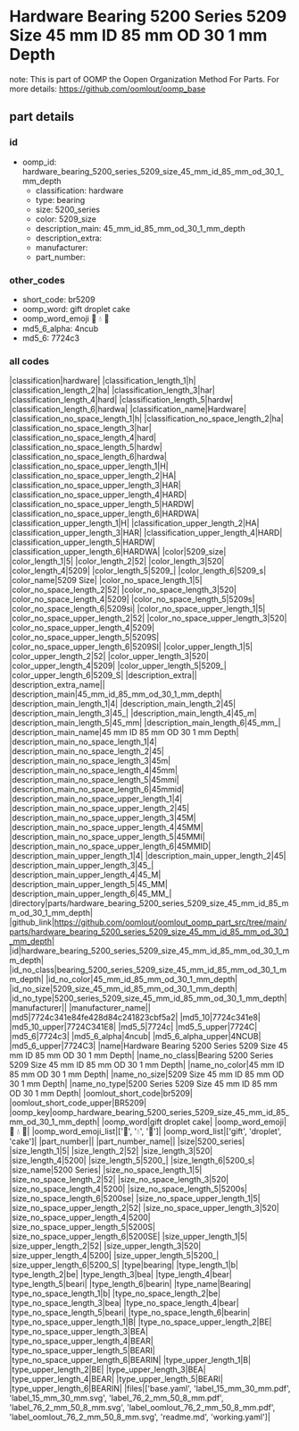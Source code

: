 # Hardware Bearing 5200 Series 5209 Size 45 mm ID 85 mm OD 30 1 mm Depth  

note: This is part of OOMP the Oopen Organization Method For Parts. For more details: https://github.com/oomlout/oomp_base

##  part details





### id
* oomp_id: hardware_bearing_5200_series_5209_size_45_mm_id_85_mm_od_30_1_mm_depth
  * classification: hardware
  * type: bearing
  * size: 5200_series
  * color: 5209_size
  * description_main: 45_mm_id_85_mm_od_30_1_mm_depth
  * description_extra: 
  * manufacturer: 
  * part_number: 

### other_codes
* short_code: br5209
* oomp_word: gift droplet cake
* oomp_word_emoji :gift: :droplet: :cake:
* md5_6_alpha: 4ncub
* md5_6: 7724c3

### all codes 
|classification|hardware|
|classification_length_1|h|
|classification_length_2|ha|
|classification_length_3|har|
|classification_length_4|hard|
|classification_length_5|hardw|
|classification_length_6|hardwa|
|classification_name|Hardware|
|classification_no_space_length_1|h|
|classification_no_space_length_2|ha|
|classification_no_space_length_3|har|
|classification_no_space_length_4|hard|
|classification_no_space_length_5|hardw|
|classification_no_space_length_6|hardwa|
|classification_no_space_upper_length_1|H|
|classification_no_space_upper_length_2|HA|
|classification_no_space_upper_length_3|HAR|
|classification_no_space_upper_length_4|HARD|
|classification_no_space_upper_length_5|HARDW|
|classification_no_space_upper_length_6|HARDWA|
|classification_upper_length_1|H|
|classification_upper_length_2|HA|
|classification_upper_length_3|HAR|
|classification_upper_length_4|HARD|
|classification_upper_length_5|HARDW|
|classification_upper_length_6|HARDWA|
|color|5209_size|
|color_length_1|5|
|color_length_2|52|
|color_length_3|520|
|color_length_4|5209|
|color_length_5|5209_|
|color_length_6|5209_s|
|color_name|5209 Size|
|color_no_space_length_1|5|
|color_no_space_length_2|52|
|color_no_space_length_3|520|
|color_no_space_length_4|5209|
|color_no_space_length_5|5209s|
|color_no_space_length_6|5209si|
|color_no_space_upper_length_1|5|
|color_no_space_upper_length_2|52|
|color_no_space_upper_length_3|520|
|color_no_space_upper_length_4|5209|
|color_no_space_upper_length_5|5209S|
|color_no_space_upper_length_6|5209SI|
|color_upper_length_1|5|
|color_upper_length_2|52|
|color_upper_length_3|520|
|color_upper_length_4|5209|
|color_upper_length_5|5209_|
|color_upper_length_6|5209_S|
|description_extra||
|description_extra_name||
|description_main|45_mm_id_85_mm_od_30_1_mm_depth|
|description_main_length_1|4|
|description_main_length_2|45|
|description_main_length_3|45_|
|description_main_length_4|45_m|
|description_main_length_5|45_mm|
|description_main_length_6|45_mm_|
|description_main_name|45 mm ID 85 mm OD 30 1 mm Depth|
|description_main_no_space_length_1|4|
|description_main_no_space_length_2|45|
|description_main_no_space_length_3|45m|
|description_main_no_space_length_4|45mm|
|description_main_no_space_length_5|45mmi|
|description_main_no_space_length_6|45mmid|
|description_main_no_space_upper_length_1|4|
|description_main_no_space_upper_length_2|45|
|description_main_no_space_upper_length_3|45M|
|description_main_no_space_upper_length_4|45MM|
|description_main_no_space_upper_length_5|45MMI|
|description_main_no_space_upper_length_6|45MMID|
|description_main_upper_length_1|4|
|description_main_upper_length_2|45|
|description_main_upper_length_3|45_|
|description_main_upper_length_4|45_M|
|description_main_upper_length_5|45_MM|
|description_main_upper_length_6|45_MM_|
|directory|parts/hardware_bearing_5200_series_5209_size_45_mm_id_85_mm_od_30_1_mm_depth|
|github_link|https://github.com/oomlout/oomlout_oomp_part_src/tree/main/parts/hardware_bearing_5200_series_5209_size_45_mm_id_85_mm_od_30_1_mm_depth|
|id|hardware_bearing_5200_series_5209_size_45_mm_id_85_mm_od_30_1_mm_depth|
|id_no_class|bearing_5200_series_5209_size_45_mm_id_85_mm_od_30_1_mm_depth|
|id_no_color|45_mm_id_85_mm_od_30_1_mm_depth|
|id_no_size|5209_size_45_mm_id_85_mm_od_30_1_mm_depth|
|id_no_type|5200_series_5209_size_45_mm_id_85_mm_od_30_1_mm_depth|
|manufacturer||
|manufacturer_name||
|md5|7724c341e84fe428d84c241823cbf5a2|
|md5_10|7724c341e8|
|md5_10_upper|7724C341E8|
|md5_5|7724c|
|md5_5_upper|7724C|
|md5_6|7724c3|
|md5_6_alpha|4ncub|
|md5_6_alpha_upper|4NCUB|
|md5_6_upper|7724C3|
|name|Hardware Bearing 5200 Series 5209 Size 45 mm ID 85 mm OD 30 1 mm Depth|
|name_no_class|Bearing 5200 Series 5209 Size 45 mm ID 85 mm OD 30 1 mm Depth|
|name_no_color|45 mm ID 85 mm OD 30 1 mm Depth|
|name_no_size|5209 Size 45 mm ID 85 mm OD 30 1 mm Depth|
|name_no_type|5200 Series 5209 Size 45 mm ID 85 mm OD 30 1 mm Depth|
|oomlout_short_code|br5209|
|oomlout_short_code_upper|BR5209|
|oomp_key|oomp_hardware_bearing_5200_series_5209_size_45_mm_id_85_mm_od_30_1_mm_depth|
|oomp_word|gift droplet cake|
|oomp_word_emoji|:gift: :droplet: :cake:|
|oomp_word_emoji_list|[':gift:', ':droplet:', ':cake:']|
|oomp_word_list|['gift', 'droplet', 'cake']|
|part_number||
|part_number_name||
|size|5200_series|
|size_length_1|5|
|size_length_2|52|
|size_length_3|520|
|size_length_4|5200|
|size_length_5|5200_|
|size_length_6|5200_s|
|size_name|5200 Series|
|size_no_space_length_1|5|
|size_no_space_length_2|52|
|size_no_space_length_3|520|
|size_no_space_length_4|5200|
|size_no_space_length_5|5200s|
|size_no_space_length_6|5200se|
|size_no_space_upper_length_1|5|
|size_no_space_upper_length_2|52|
|size_no_space_upper_length_3|520|
|size_no_space_upper_length_4|5200|
|size_no_space_upper_length_5|5200S|
|size_no_space_upper_length_6|5200SE|
|size_upper_length_1|5|
|size_upper_length_2|52|
|size_upper_length_3|520|
|size_upper_length_4|5200|
|size_upper_length_5|5200_|
|size_upper_length_6|5200_S|
|type|bearing|
|type_length_1|b|
|type_length_2|be|
|type_length_3|bea|
|type_length_4|bear|
|type_length_5|beari|
|type_length_6|bearin|
|type_name|Bearing|
|type_no_space_length_1|b|
|type_no_space_length_2|be|
|type_no_space_length_3|bea|
|type_no_space_length_4|bear|
|type_no_space_length_5|beari|
|type_no_space_length_6|bearin|
|type_no_space_upper_length_1|B|
|type_no_space_upper_length_2|BE|
|type_no_space_upper_length_3|BEA|
|type_no_space_upper_length_4|BEAR|
|type_no_space_upper_length_5|BEARI|
|type_no_space_upper_length_6|BEARIN|
|type_upper_length_1|B|
|type_upper_length_2|BE|
|type_upper_length_3|BEA|
|type_upper_length_4|BEAR|
|type_upper_length_5|BEARI|
|type_upper_length_6|BEARIN|
|files|['base.yaml', 'label_15_mm_30_mm.pdf', 'label_15_mm_30_mm.svg', 'label_76_2_mm_50_8_mm.pdf', 'label_76_2_mm_50_8_mm.svg', 'label_oomlout_76_2_mm_50_8_mm.pdf', 'label_oomlout_76_2_mm_50_8_mm.svg', 'readme.md', 'working.yaml']|
